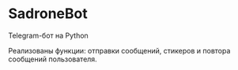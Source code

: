 # SadroneBot
Telegram-бот на Python

Реализованы функции: отправки сообщений, стикеров и повтора сообщений пользователя.
